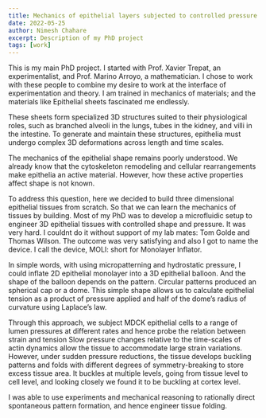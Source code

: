 ```yaml
---
title: Mechanics of epithelial layers subjected to controlled pressure and tension
date: 2022-05-25
author: Nimesh Chahare
excerpt: Description of my PhD project
tags: [work]
---
```


This is my main PhD project. I started with Prof. Xavier Trepat, an experimentalist, and Prof. Marino Arroyo, a mathematician. I chose to work with these people to combine my desire to work at the interface of experimentation and theory. I am trained in mechanics of materials; and the materials like Epithelial sheets fascinated me endlessly.

These sheets form specialized 3D structures suited to their physiological roles, such as branched alveoli in the lungs, tubes in the kidney, and villi in the intestine. To generate and maintain these structures, epithelia must undergo complex 3D deformations across length and time scales.

The mechanics of the epithelial shape remains poorly understood. We already know that the cytoskeleton remodeling and cellular rearrangements make epithelia an active material. However, how these active properties affect shape is not known.

To address this question, here we decided to build three dimensional epithelial tissues from scratch. So that we can learn the mechanics of tissues by building. Most of my PhD was to develop a microfluidic setup to engineer 3D epithelial tissues with controlled shape and pressure. It was very hard. I couldnt do it without support of my lab mates: Tom Golde and Thomas Wilson. The outcome was very satisfying and also I got to name the device. I call the device, MOLI: short for Monolayer Inflator.

In simple words, with using micropatterning and hydrostatic pressure, I could inflate 2D epithelial monolayer into a 3D epithelial balloon. And the shape of the balloon depends on the pattern. Circular patterns produced an spherical cap or a dome. This simple shape allows us to calculate epithelial tension as a product of pressure applied and half of the dome’s radius of curvature using Laplace’s law.

Through this approach, we subject MDCK epithelial cells to a range of lumen pressures at different rates and hence probe the relation between strain and tension Slow pressure changes relative to the time-scales of actin dynamics allow the tissue to accommodate large strain variations. However, under sudden pressure reductions, the tissue develops buckling patterns and folds with different degrees of symmetry-breaking to store excess tissue area. It buckles at multiple levels, going from tissue level to cell level, and looking closely we found it to be buckling at cortex level.

I was able to use experiments and mechanical reasoning to rationally direct spontaneous pattern formation, and hence engineer tissue folding.
